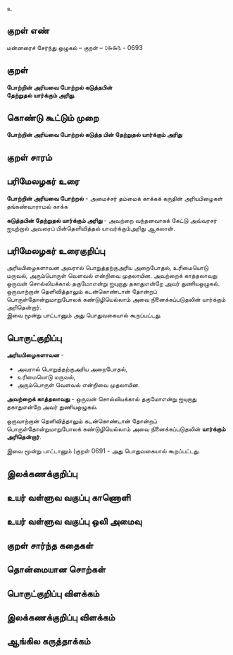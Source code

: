 உ

## குறள் எண் 

மன்னரைச் சேர்ந்து ஒழுகல் – குறள் – ௦௬௯௩ - 0693  

## குறள் 

**போற்றின் அரியவை போற்றல் கடுத்தபின்  
தேற்றுதல் யார்க்கும் அரிது.**  

## கொண்டு கூட்டும் முறை

**போற்றின் அரியவை போற்றல் கடுத்த பின் தேற்றுதல் யார்க்கும் அரிது**

## குறள் சாரம் 


## பரிமேலழகர் உரை

**போற்றின் அரியவை போற்றல்** - அமைச்சர் தம்மைக் காக்கக் கருதின் அரியபிழைகள் தங்கண்வாராமல் காக்க  

**கடுத்தபின் தேற்றுதல் யார்க்கும் அரிது** - அவற்றை வந்தனவாகக் கேட்டு அவ்வரசர் ஐயுற்றால் அவரைப் பின்தெளிவித்தல் யாவர்க்கும்அரிது ஆகலான்.  

## பரிமேலழகர் உரைகுறிப்பு   

அரியபிழைகளாவன அவரால் பொறுத்தற்குஅரிய அறைபோதல், உரிமையொடு மருவல், அரும்பொருள் வெளவல் என்றிவை முதலாயின. 
அவற்றைக் காத்தலாவது ஒருவன் சொல்லியக்கால் தகுமோஎன்று ஐயுறாது தகாதுஎன்றே அவர் துணியஒழுகல்.   
ஒருவாற்றான் தெளிவித்தாலும் கடன்கொண்டான் தோன்றப் பொருள்தோன்றுமாறுபோலக் கண்டுழியெல்லாம் அவை நினைக்கப்படுதலின் யார்க்கும் அரிதென்றார்.   
இவை மூன்று பாட்டானும் அது பொதுவகையால் கூறப்பட்டது.   

## பொருட்குறிப்பு 

**அரியபிழைகளாவன** -   
* அவரால் பொறுத்தற்குஅரிய அறைபோதல்,   
* உரிமையொடு மருவல்,   
* அரும்பொருள் வெளவல் என்றிவை முதலாயின.   

**அவற்றைக் காத்தலாவது** - ஒருவன் சொல்லியக்கால் தகுமோஎன்று ஐயுறாது தகாதுஎன்றே அவர் துணியஒழுகல்.   

ஒருவாற்றான் தெளிவித்தாலும் கடன்கொண்டான் தோன்றப் பொருள்தோன்றுமாறுபோலக் கண்டுழியெல்லாம் அவை நினைக்கப்படுதலின் **யார்க்கும் அரிதென்றார்**.    

இவை மூன்று பாட்டானும் (குறள் 0691 -  அது பொதுவகையால் கூறப்பட்டது.   

## இலக்கணக்குறிப்பு  


## உயர் வள்ளுவ வகுப்பு காணொளி


## உயர் வள்ளுவ வகுப்பு ஒலி அமைவு 

 
## குறள் சார்ந்த கதைகள் 


## தொன்மையான சொற்கள்


## பொருட்குறிப்பு விளக்கம்


## இலக்கணக்குறிப்பு விளக்கம்


## ஆங்கில கருத்தாக்கம் 


